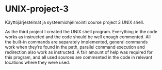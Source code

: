 # UNIX-project-3
Käyttöjärjestelmät ja systeemiohjelmointi course project 3 UNIX shell.

As the third project I created the UNIX shell program. Everything in the code works as instructed and the code should be well enough commented.
All the built-in commands are separately implemented, general commands work when they’re found in the path, parallel command execution and redirection also work as instructed.
A fair amount of help was required for this program, and all used sources are commented in the code in relevant locations where they were used.

